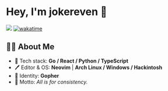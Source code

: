 # Hey, I'm jokereven 👋  
![](https://visitor-badge.laobi.icu/badge?page_id=jokereven.readme) 
[![wakatime](https://wakatime.com/badge/user/eada5769-12fd-41f7-af3d-65254494dce1.svg)](https://wakatime.com/@eada5769-12fd-41f7-af3d-65254494dce1)

## 🧑‍💻 About Me
- 🔨 Tech stack: **Go / React / Python / TypeScript**
- 🖊️ Editor & OS: **Neovim** | **Arch Linux / Windows / Hackintosh**
- 🌱 Identity: **Gopher**
- 💭 Motto: *All is for consistency.*
